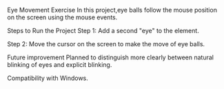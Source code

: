 Eye Movement Exercise
In this project,eye balls follow the mouse position on the screen using the mouse events.

Steps to Run the Project
Step 1: Add a second "eye" to the element.

Step 2: Move the cursor on the screen to make the move of eye balls.

Future improvement
Planned to distinguish more clearly between natural blinking of eyes and explicit blinking.

Compatibility with Windows.
